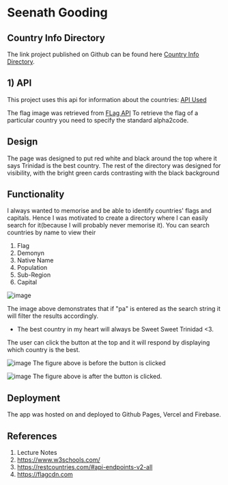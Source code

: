 # Seenath Gooding
## Country Info Directory

The link project published on Github can be found here [Country Info Directory](https://seenathgooding.github.io/reactive/).

## 1) API

This project uses this api for information about the countries: [API Used](https://restcountries.com/#api-endpoints-v2-all/)

The flag image was retrieved from [FLag API](https://flagcdn.com/)
To retrieve the flag of a particular country you need to specify the standard alpha2code.

## Design

The page was designed to put red white and black around the top where it says Trinidad is the best country.
The rest of the directory was designed for visibility, with the bright green cards contrasting with the black background

## Functionality

I always wanted to memorise and be able to identify countries' flags and capitals. Hence I was motivated to create a directory where I can easily search for it(because I will probably never memorise it).
You can search countries by name to view their

1) Flag
2) Demonyn
3) Native Name
4) Population
5) Sub-Region
6) Capital

![image](https://user-images.githubusercontent.com/13033872/164582169-d419f7b9-1b3e-49fa-a9d9-8cb3a29d7762.png)

The image above demonstrates that if "pa" is entered as the search string it will filter the results accordingly.

- The best country in my heart will always be Sweet Sweet Trinidad <3. 

The user can click the button at the top and it will respond by displaying which country is the best.

![image](https://user-images.githubusercontent.com/13033872/164582290-60c1523f-d169-417b-9d8f-172c69e22703.png)
The figure above is before the button is clicked

![image](https://user-images.githubusercontent.com/13033872/164582321-586e8f0d-8085-4427-9782-1cf07afa15f9.png)
The figure above is after the button is clicked.

## Deployment
The app was hosted on and deployed to Github Pages, Vercel and Firebase.

## References

1) Lecture Notes
2) https://www.w3schools.com/
3) https://restcountries.com/#api-endpoints-v2-all 
4) https://flagcdn.com
